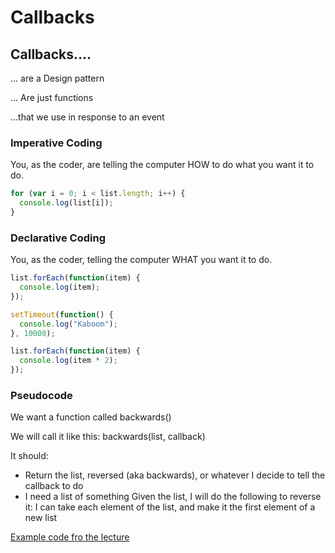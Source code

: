 # Callbacks

## Callbacks....

... are a Design pattern

... Are just functions

...that we use in response to an event

### Imperative Coding

You, as the coder, are telling the computer HOW to do what you want it to do.

```js
for (var i = 0; i < list.length; i++) {
  console.log(list[i]);
}
```

### Declarative Coding

You, as the coder, telling the computer WHAT you want it to do.

```js
list.forEach(function(item) {
  console.log(item);
});

setTimeout(function() {
  console.log("Kaboom");
}, 10000);

list.forEach(function(item) {
  console.log(item * 2);
});
```

### Pseudocode

We want a function called backwards()

We will call it like this: backwards(list, callback)

It should:

* Return the list, reversed (aka backwards), or whatever I decide to tell the callback to do
* I need a list of something Given the list, I will do the following to reverse it: I can take each element of the list, and make it the first element of a new list

[Example code fro the lecture](https://gist.github.com/donburks/f4015adc098b045ba2fb2e979ce302a5)